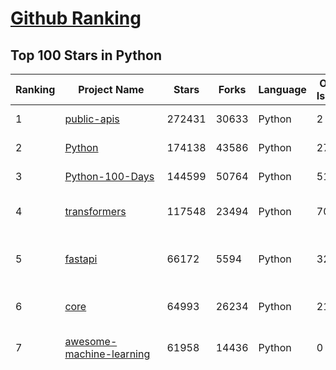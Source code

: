 [Github Ranking](../README.md)
==========

## Top 100 Stars in Python

| Ranking | Project Name | Stars | Forks | Language | Open Issues | Description | Last Commit |
| ------- | ------------ | ----- | ----- | -------- | ----------- | ----------- | ----------- |
| 1 | [public-apis](https://github.com/public-apis/public-apis) | 272431 | 30633 | Python | 2 | A collective list of free APIs | 2023-12-22T23:01:56Z |
| 2 | [Python](https://github.com/TheAlgorithms/Python) | 174138 | 43586 | Python | 27 | All Algorithms implemented in Python | 2023-12-21T12:13:38Z |
| 3 | [Python-100-Days](https://github.com/jackfrued/Python-100-Days) | 144599 | 50764 | Python | 515 | Python - 100天从新手到大师 | 2023-12-16T08:06:28Z |
| 4 | [transformers](https://github.com/huggingface/transformers) | 117548 | 23494 | Python | 704 | 🤗 Transformers: State-of-the-art Machine Learning for Pytorch, TensorFlow, and JAX. | 2023-12-23T08:10:29Z |
| 5 | [fastapi](https://github.com/tiangolo/fastapi) | 66172 | 5594 | Python | 32 | FastAPI framework, high performance, easy to learn, fast to code, ready for production | 2023-12-23T07:43:17Z |
| 6 | [core](https://github.com/home-assistant/core) | 64993 | 26234 | Python | 2181 | :house_with_garden: Open source home automation that puts local control and privacy first. | 2023-12-23T09:56:51Z |
| 7 | [awesome-machine-learning](https://github.com/josephmisiti/awesome-machine-learning) | 61958 | 14436 | Python | 0 | A curated list of awesome Machine Learning frameworks, libraries and software. | 2023-12-14T15:28:51Z |
| 8 | [funNLP](https://github.com/fighting41love/funNLP) | 60201 | 13815 | Python | 20 | 中英文敏感词、语言检测、中外手机/电话归属地/运营商查询、名字推断性别、手机号抽取、身份证抽取、邮箱抽取、中日文人名库、中文缩写库、拆字词典、词汇情感值、停用词、反动词表、暴恐词表、繁简体转换、英文模拟中文发音、汪峰歌词生成器、职业名称词库、同义词库、反义词库、否定词库、汽车品牌词库、汽车零件词库、连续英文切割、各种中文词向量、公司名字大全、古诗词库、IT词库、财经词库、成语词库、地名词库、历史名人词库、诗词词库、医学词库、饮食词库、法律词库、汽车词库、动物词库、中文聊天语料、中文谣言数据、百度中文问答数据集、句子相似度匹配算法集合、bert资源、文本生成&摘要相关工具、cocoNLP信息抽取工具、国内电话号码正则匹配、清华大学XLORE:中英文跨语言百科知识图谱、清华大学人工智能技术系列报告、自然语言生成、NLU太难了系列、自动对联数据及机器人、用户名黑名单列表、罪名法务名词及分类模型、微信公众号语料、cs224n深度学习自然语言处理课程、中文手写汉字识别、中文自然语言处理 语料/数据集、变量命名神器、分词语料库+代码、任务型对话英文数据集、ASR 语音数据集 + 基于深度学习的中文语音识别系统、笑声检测器、Microsoft多语言数字/单位/如日期时间识别包、中华新华字典数据库及api(包括常用歇后语、成语、词语和汉字)、文档图谱自动生成、SpaCy 中文模型、Common Voice语音识别数据集新版、神经网络关系抽取、基于bert的命名实体识别、关键词(Keyphrase)抽取包pke、基于医疗领域知识图谱的问答系统、基于依存句法与语义角色标注的事件三元组抽取、依存句法分析4万句高质量标注数据、cnocr：用来做中文OCR的Python3包、中文人物关系知识图谱项目、中文nlp竞赛项目及代码汇总、中文字符数据、speech-aligner: 从“人声语音”及其“语言文本”产生音素级别时间对齐标注的工具、AmpliGraph: 知识图谱表示学习(Python)库：知识图谱概念链接预测、Scattertext 文本可视化(python)、语言/知识表示工具：BERT & ERNIE、中文对比英文自然语言处理NLP的区别综述、Synonyms中文近义词工具包、HarvestText领域自适应文本挖掘工具（新词发现-情感分析-实体链接等）、word2word：(Python)方便易用的多语言词-词对集：62种语言/3,564个多语言对、语音识别语料生成工具：从具有音频/字幕的在线视频创建自动语音识别(ASR)语料库、构建医疗实体识别的模型（包含词典和语料标注）、单文档非监督的关键词抽取、Kashgari中使用gpt-2语言模型、开源的金融投资数据提取工具、文本自动摘要库TextTeaser: 仅支持英文、人民日报语料处理工具集、一些关于自然语言的基本模型、基于14W歌曲知识库的问答尝试--功能包括歌词接龙and已知歌词找歌曲以及歌曲歌手歌词三角关系的问答、基于Siamese bilstm模型的相似句子判定模型并提供训练数据集和测试数据集、用Transformer编解码模型实现的根据Hacker News文章标题自动生成评论、用BERT进行序列标记和文本分类的模板代码、LitBank：NLP数据集——支持自然语言处理和计算人文学科任务的100部带标记英文小说语料、百度开源的基准信息抽取系统、虚假新闻数据集、Facebook: LAMA语言模型分析，提供Transformer-XL/BERT/ELMo/GPT预训练语言模型的统一访问接口、CommonsenseQA：面向常识的英文QA挑战、中文知识图谱资料、数据及工具、各大公司内部里大牛分享的技术文档 PDF 或者 PPT、自然语言生成SQL语句（英文）、中文NLP数据增强（EDA）工具、英文NLP数据增强工具 、基于医药知识图谱的智能问答系统、京东商品知识图谱、基于mongodb存储的军事领域知识图谱问答项目、基于远监督的中文关系抽取、语音情感分析、中文ULMFiT-情感分析-文本分类-语料及模型、一个拍照做题程序、世界各国大规模人名库、一个利用有趣中文语料库 qingyun 训练出来的中文聊天机器人、中文聊天机器人seqGAN、省市区镇行政区划数据带拼音标注、教育行业新闻语料库包含自动文摘功能、开放了对话机器人-知识图谱-语义理解-自然语言处理工具及数据、中文知识图谱：基于百度百科中文页面-抽取三元组信息-构建中文知识图谱、masr: 中文语音识别-提供预训练模型-高识别率、Python音频数据增广库、中文全词覆盖BERT及两份阅读理解数据、ConvLab：开源多域端到端对话系统平台、中文自然语言处理数据集、基于最新版本rasa搭建的对话系统、基于TensorFlow和BERT的管道式实体及关系抽取、一个小型的证券知识图谱/知识库、复盘所有NLP比赛的TOP方案、OpenCLaP：多领域开源中文预训练语言模型仓库、UER：基于不同语料+编码器+目标任务的中文预训练模型仓库、中文自然语言处理向量合集、基于金融-司法领域(兼有闲聊性质)的聊天机器人、g2pC：基于上下文的汉语读音自动标记模块、Zincbase 知识图谱构建工具包、诗歌质量评价/细粒度情感诗歌语料库、快速转化「中文数字」和「阿拉伯数字」、百度知道问答语料库、基于知识图谱的问答系统、jieba_fast 加速版的jieba、正则表达式教程、中文阅读理解数据集、基于BERT等最新语言模型的抽取式摘要提取、Python利用深度学习进行文本摘要的综合指南、知识图谱深度学习相关资料整理、维基大规模平行文本语料、StanfordNLP 0.2.0：纯Python版自然语言处理包、NeuralNLP-NeuralClassifier：腾讯开源深度学习文本分类工具、端到端的封闭域对话系统、中文命名实体识别：NeuroNER vs. BertNER、新闻事件线索抽取、2019年百度的三元组抽取比赛：“科学空间队”源码、基于依存句法的开放域文本知识三元组抽取和知识库构建、中文的GPT2训练代码、ML-NLP - 机器学习(Machine Learning)NLP面试中常考到的知识点和代码实现、nlp4han:中文自然语言处理工具集(断句/分词/词性标注/组块/句法分析/语义分析/NER/N元语法/HMM/代词消解/情感分析/拼写检查、XLM：Facebook的跨语言预训练语言模型、用基于BERT的微调和特征提取方法来进行知识图谱百度百科人物词条属性抽取、中文自然语言处理相关的开放任务-数据集-当前最佳结果、CoupletAI - 基于CNN+Bi-LSTM+Attention 的自动对对联系统、抽象知识图谱、MiningZhiDaoQACorpus - 580万百度知道问答数据挖掘项目、brat rapid annotation tool: 序列标注工具、大规模中文知识图谱数据：1.4亿实体、数据增强在机器翻译及其他nlp任务中的应用及效果、allennlp阅读理解:支持多种数据和模型、PDF表格数据提取工具 、 Graphbrain：AI开源软件库和科研工具，目的是促进自动意义提取和文本理解以及知识的探索和推断、简历自动筛选系统、基于命名实体识别的简历自动摘要、中文语言理解测评基准，包括代表性的数据集&基准模型&语料库&排行榜、树洞 OCR 文字识别 、从包含表格的扫描图片中识别表格和文字、语声迁移、Python口语自然语言处理工具集(英文)、 similarity：相似度计算工具包，java编写、海量中文预训练ALBERT模型 、Transformers 2.0 、基于大规模音频数据集Audioset的音频增强 、Poplar：网页版自然语言标注工具、图片文字去除，可用于漫画翻译 、186种语言的数字叫法库、Amazon发布基于知识的人-人开放领域对话数据集 、中文文本纠错模块代码、繁简体转换 、 Python实现的多种文本可读性评价指标、类似于人名/地名/组织机构名的命名体识别数据集 、东南大学《知识图谱》研究生课程(资料)、. 英文拼写检查库 、 wwsearch是企业微信后台自研的全文检索引擎、CHAMELEON：深度学习新闻推荐系统元架构 、 8篇论文梳理BERT相关模型进展与反思、DocSearch：免费文档搜索引擎、 LIDA：轻量交互式对话标注工具 、aili - the fastest in-memory index in the East 东半球最快并发索引 、知识图谱车音工作项目、自然语言生成资源大全 、中日韩分词库mecab的Python接口库、中文文本摘要/关键词提取、汉字字符特征提取器 (featurizer)，提取汉字的特征（发音特征、字形特征）用做深度学习的特征、中文生成任务基准测评 、中文缩写数据集、中文任务基准测评 - 代表性的数据集-基准(预训练)模型-语料库-baseline-工具包-排行榜、PySS3：面向可解释AI的SS3文本分类器机器可视化工具 、中文NLP数据集列表、COPE - 格律诗编辑程序、doccano：基于网页的开源协同多语言文本标注工具 、PreNLP：自然语言预处理库、简单的简历解析器，用来从简历中提取关键信息、用于中文闲聊的GPT2模型：GPT2-chitchat、基于检索聊天机器人多轮响应选择相关资源列表(Leaderboards、Datasets、Papers)、(Colab)抽象文本摘要实现集锦(教程 、词语拼音数据、高效模糊搜索工具、NLP数据增广资源集、微软对话机器人框架 、 GitHub Typo Corpus：大规模GitHub多语言拼写错误/语法错误数据集、TextCluster：短文本聚类预处理模块 Short text cluster、面向语音识别的中文文本规范化、BLINK：最先进的实体链接库、BertPunc：基于BERT的最先进标点修复模型、Tokenizer：快速、可定制的文本词条化库、中文语言理解测评基准，包括代表性的数据集、基准(预训练)模型、语料库、排行榜、spaCy 医学文本挖掘与信息提取 、 NLP任务示例项目代码集、 python拼写检查库、chatbot-list - 行业内关于智能客服、聊天机器人的应用和架构、算法分享和介绍、语音质量评价指标(MOSNet, BSSEval, STOI, PESQ, SRMR)、 用138GB语料训练的法文RoBERTa预训练语言模型 、BERT-NER-Pytorch：三种不同模式的BERT中文NER实验、无道词典 - 有道词典的命令行版本，支持英汉互查和在线查询、2019年NLP亮点回顾、 Chinese medical dialogue data 中文医疗对话数据集 、最好的汉字数字(中文数字)-阿拉伯数字转换工具、 基于百科知识库的中文词语多词义/义项获取与特定句子词语语义消歧、awesome-nlp-sentiment-analysis - 情感分析、情绪原因识别、评价对象和评价词抽取、LineFlow：面向所有深度学习框架的NLP数据高效加载器、中文医学NLP公开资源整理 、MedQuAD：(英文)医学问答数据集、将自然语言数字串解析转换为整数和浮点数、Transfer Learning in Natural Language Processing (NLP) 、面向语音识别的中文/英文发音辞典、Tokenizers：注重性能与多功能性的最先进分词器、CLUENER 细粒度命名实体识别 Fine Grained Named Entity Recognition、 基于BERT的中文命名实体识别、中文谣言数据库、NLP数据集/基准任务大列表、nlp相关的一些论文及代码, 包括主题模型、词向量(Word Embedding)、命名实体识别(NER)、文本分类(Text Classificatin)、文本生成(Text Generation)、文本相似性(Text Similarity)计算等，涉及到各种与nlp相关的算法，基于keras和tensorflow 、Python文本挖掘/NLP实战示例、 Blackstone：面向非结构化法律文本的spaCy pipeline和NLP模型通过同义词替换实现文本“变脸” 、中文 预训练 ELECTREA 模型: 基于对抗学习 pretrain Chinese Model 、albert-chinese-ner - 用预训练语言模型ALBERT做中文NER 、基于GPT2的特定主题文本生成/文本增广、开源预训练语言模型合集、多语言句向量包、编码、标记和实现：一种可控高效的文本生成方法、 英文脏话大列表 、attnvis：GPT2、BERT等transformer语言模型注意力交互可视化、CoVoST：Facebook发布的多语种语音-文本翻译语料库，包括11种语言(法语、德语、荷兰语、俄语、西班牙语、意大利语、土耳其语、波斯语、瑞典语、蒙古语和中文)的语音、文字转录及英文译文、Jiagu自然语言处理工具 - 以BiLSTM等模型为基础，提供知识图谱关系抽取 中文分词 词性标注 命名实体识别 情感分析 新词发现 关键词 文本摘要 文本聚类等功能、用unet实现对文档表格的自动检测，表格重建、NLP事件提取文献资源列表 、 金融领域自然语言处理研究资源大列表、CLUEDatasetSearch - 中英文NLP数据集：搜索所有中文NLP数据集，附常用英文NLP数据集 、medical_NER - 中文医学知识图谱命名实体识别 、(哈佛)讲因果推理的免费书、知识图谱相关学习资料/数据集/工具资源大列表、Forte：灵活强大的自然语言处理pipeline工具集 、Python字符串相似性算法库、PyLaia：面向手写文档分析的深度学习工具包、TextFooler：针对文本分类/推理的对抗文本生成模块、Haystack：灵活、强大的可扩展问答(QA)框架、中文关键短语抽取工具 | 2023-08-24T08:47:15Z |
| 9 | [keras](https://github.com/keras-team/keras) | 60067 | 19510 | Python | 135 | Deep Learning for humans | 2023-12-23T01:31:37Z |
| 10 | [devops-exercises](https://github.com/bregman-arie/devops-exercises) | 59963 | 12814 | Python | 20 | Linux, Jenkins, AWS, SRE, Prometheus, Docker, Python, Ansible, Git, Kubernetes, Terraform, OpenStack, SQL, NoSQL, Azure, GCP, DNS, Elastic, Network, Virtualization. DevOps Interview Questions | 2023-12-03T23:26:26Z |
| 11 | [scikit-learn](https://github.com/scikit-learn/scikit-learn) | 56791 | 24967 | Python | 1635 | scikit-learn: machine learning in Python | 2023-12-23T09:57:29Z |
| 12 | [scrapy](https://github.com/scrapy/scrapy) | 49622 | 10352 | Python | 454 | Scrapy, a fast high-level web crawling & scraping framework for Python. | 2023-12-21T20:22:10Z |
| 13 | [Real-Time-Voice-Cloning](https://github.com/CorentinJ/Real-Time-Voice-Cloning) | 49245 | 8391 | Python | 169 | Clone a voice in 5 seconds to generate arbitrary speech in real-time | 2023-11-11T09:58:15Z |
| 14 | [you-get](https://github.com/soimort/you-get) | 48665 | 9379 | Python | 0 | :arrow_double_down: Dumb downloader that scrapes the web | 2023-12-19T08:32:51Z |
| 15 | [faceswap](https://github.com/deepfakes/faceswap) | 47939 | 12831 | Python | 18 | Deepfakes Software For All | 2023-11-22T21:08:05Z |
| 16 | [rich](https://github.com/Textualize/rich) | 45874 | 1695 | Python | 152 | Rich is a Python library for rich text and beautiful formatting in the terminal. | 2023-12-22T02:28:26Z |
| 17 | [yolov5](https://github.com/ultralytics/yolov5) | 44082 | 15160 | Python | 184 | YOLOv5 🚀 in PyTorch > ONNX > CoreML > TFLite | 2023-12-21T20:55:00Z |
| 18 | [DeepFaceLab](https://github.com/iperov/DeepFaceLab) | 43809 | 9880 | Python | 541 | DeepFaceLab is the leading software for creating deepfakes. | 2023-10-24T10:56:48Z |
| 19 | [hackingtool](https://github.com/Z4nzu/hackingtool) | 41296 | 4616 | Python | 21 | ALL IN ONE Hacking Tool For Hackers | 2023-11-28T19:10:42Z |
| 20 | [CppCoreGuidelines](https://github.com/isocpp/CppCoreGuidelines) | 40625 | 5428 | Python | 237 | The C++ Core Guidelines are a set of tried-and-true guidelines, rules, and best practices about coding in C++ | 2023-12-14T12:05:14Z |
| 21 | [FastPhotoStyle](https://github.com/NVIDIA/FastPhotoStyle) | 11055 | 1214 | Python | 47 | Style transfer, deep learning, feature transform | 2023-06-07T07:40:31Z |
| 22 | [dirsearch](https://github.com/maurosoria/dirsearch) | 10682 | 2242 | Python | 58 | Web path scanner | 2023-12-18T16:14:23Z |
| 23 | [calibre-web](https://github.com/janeczku/calibre-web) | 10678 | 1185 | Python | 367 | :books: Web app for browsing, reading and downloading eBooks stored in a Calibre database | 2023-12-21T12:47:07Z |
| 24 | [DALLE2-pytorch](https://github.com/lucidrains/DALLE2-pytorch) | 10453 | 1020 | Python | 64 | Implementation of DALL-E 2, OpenAI's updated text-to-image synthesis neural network,  in Pytorch | 2023-10-19T14:40:59Z |
| 25 | [howdoi](https://github.com/gleitz/howdoi) | 10315 | 875 | Python | 12 | instant coding answers via the command line | 2023-10-16T18:04:23Z |
| 26 | [fsociety](https://github.com/Manisso/fsociety) | 9794 | 1967 | Python | 44 | fsociety Hacking Tools Pack – A Penetration Testing Framework | 2023-12-14T00:03:49Z |
| 27 | [practical-python](https://github.com/dabeaz-course/practical-python) | 9440 | 5937 | Python | 4 | Practical Python Programming (course by @dabeaz) | 2023-10-12T10:49:22Z |
| 28 | [tpot](https://github.com/EpistasisLab/tpot) | 9355 | 1549 | Python | 272 | A Python Automated Machine Learning tool that optimizes machine learning pipelines using genetic programming. | 2023-12-12T17:39:59Z |
| 29 | [mvt](https://github.com/mvt-project/mvt) | 9347 | 864 | Python | 21 | MVT (Mobile Verification Toolkit) helps with conducting forensics of mobile devices in order to find signs of a potential compromise. | 2023-12-22T11:12:56Z |
| 30 | [maskrcnn-benchmark](https://github.com/facebookresearch/maskrcnn-benchmark) | 9204 | 2574 | Python | 500 | Fast, modular reference implementation of Instance Segmentation and Object Detection algorithms in PyTorch. | 2023-02-16T04:01:32Z |
| 31 | [gallery-dl](https://github.com/mikf/gallery-dl) | 9120 | 791 | Python | 854 | Command-line program to download image galleries and collections from several image hosting sites | 2023-12-23T02:29:10Z |
| 32 | [django-allauth](https://github.com/pennersr/django-allauth) | 8526 | 2889 | Python | 58 | Integrated set of Django applications addressing authentication, registration, account management as well as 3rd party (social) account authentication. | 2023-12-23T04:47:04Z |
| 33 | [supervisor](https://github.com/Supervisor/supervisor) | 8060 | 1236 | Python | 124 | Supervisor process control system for Unix (supervisord) | 2023-12-08T09:05:01Z |
| 34 | [trape](https://github.com/jofpin/trape) | 7792 | 1307 | Python | 234 | People tracker on the Internet: OSINT analysis and research tool by Jose Pino | 2023-10-03T16:04:34Z |
| 35 | [monoid](https://github.com/larsenwork/monoid) | 7781 | 168 | Python | 73 | Customisable coding font with alternates, ligatures and contextual positioning. Crazy crisp at 12px/9pt. http://larsenwork.com/monoid/ | 2020-10-26T07:45:56Z |
| 36 | [so-vits-svc-fork](https://github.com/voicepaw/so-vits-svc-fork) | 7634 | 1076 | Python | 117 | so-vits-svc fork with realtime support, improved interface and more features. | 2023-12-23T01:38:04Z |
| 37 | [Llama2-Chinese](https://github.com/FlagAlpha/Llama2-Chinese) | 7604 | 708 | Python | 121 | Llama中文社区，最好的中文Llama大模型，完全开源可商用 | 2023-12-18T08:06:13Z |
| 38 | [faster-rcnn.pytorch](https://github.com/jwyang/faster-rcnn.pytorch) | 7454 | 2342 | Python | 406 | A faster pytorch implementation of faster r-cnn | 2022-05-20T09:01:28Z |
| 39 | [CodeGeeX](https://github.com/THUDM/CodeGeeX) | 7406 | 521 | Python | 143 | CodeGeeX: An Open Multilingual Code Generation Model (KDD 2023) | 2023-10-26T09:17:13Z |
| 40 | [stable-baselines3](https://github.com/DLR-RM/stable-baselines3) | 7100 | 1504 | Python | 72 | PyTorch version of Stable Baselines, reliable implementations of reinforcement learning algorithms.  | 2023-12-19T23:25:19Z |
| 41 | [ML-From-Scratch](https://github.com/eriklindernoren/ML-From-Scratch) | 22783 | 4470 | Python | 31 | Machine Learning From Scratch. Bare bones NumPy implementations of machine learning models and algorithms with a focus on accessibility. Aims to cover everything from linear regression to deep learning. | 2023-10-15T06:05:06Z |
| 42 | [jumpserver](https://github.com/jumpserver/jumpserver) | 22763 | 5243 | Python | 43 | JumpServer 是广受欢迎的开源堡垒机，是符合 4A 规范的专业运维安全审计系统。 | 2023-12-22T09:58:01Z |
| 43 | [celery](https://github.com/celery/celery) | 22755 | 4591 | Python | 591 | Distributed Task Queue (development branch) | 2023-12-20T18:21:47Z |
| 44 | [algo](https://github.com/wangzheng0822/algo) | 22403 | 7040 | Python | 102 | 数据结构和算法必知必会的50个代码实现 | 2023-11-30T03:28:16Z |
| 45 | [tornado](https://github.com/tornadoweb/tornado) | 21367 | 5570 | Python | 187 | Tornado is a Python web framework and asynchronous networking library, originally developed at FriendFeed. | 2023-12-08T00:42:37Z |
| 46 | [examples](https://github.com/pytorch/examples) | 21247 | 9383 | Python | 167 | A set of examples around pytorch in Vision, Text, Reinforcement Learning, etc. | 2023-12-08T21:49:15Z |
| 47 | [gpt-2](https://github.com/openai/gpt-2) | 20393 | 5233 | Python | 123 | Code for the paper "Language Models are Unsupervised Multitask Learners" | 2023-11-19T17:51:57Z |
| 48 | [chatgpt-retrieval-plugin](https://github.com/openai/chatgpt-retrieval-plugin) | 20334 | 3763 | Python | 135 | The ChatGPT Retrieval Plugin lets you easily find personal or work documents by asking questions in natural language. | 2023-12-15T21:51:42Z |
| 49 | [ComfyUI](https://github.com/comfyanonymous/ComfyUI) | 20141 | 2076 | Python | 898 | The most powerful and modular stable diffusion GUI with a graph/nodes interface. | 2023-12-23T09:37:01Z |
| 50 | [Langchain-Chatchat](https://github.com/chatchat-space/Langchain-Chatchat) | 19953 | 3420 | Python | 64 | Langchain-Chatchat（原Langchain-ChatGLM）基于 Langchain 与 ChatGLM 等语言模型的本地知识库问答 \| Langchain-Chatchat (formerly langchain-ChatGLM), local knowledge based LLM (like ChatGLM) QA app with langchain  | 2023-12-23T03:36:14Z |
| 51 | [Gooey](https://github.com/chriskiehl/Gooey) | 19917 | 1082 | Python | 126 | Turn (almost) any Python command line program into a full GUI application with one line | 2023-12-10T16:40:10Z |
| 52 | [dash](https://github.com/plotly/dash) | 19838 | 2022 | Python | 766 | Data Apps & Dashboards for Python. No JavaScript Required. | 2023-12-16T18:16:41Z |
| 53 | [saleor](https://github.com/saleor/saleor) | 19443 | 5258 | Python | 568 | Saleor Core: the high performance, composable, headless commerce API. | 2023-12-22T13:13:36Z |
| 54 | [mindsdb](https://github.com/mindsdb/mindsdb) | 19325 | 2578 | Python | 484 | Build AI 🤖 using SQL | 2023-12-22T18:17:06Z |
| 55 | [chatgpt-on-wechat](https://github.com/zhayujie/chatgpt-on-wechat) | 19105 | 5463 | Python | 232 | 基于大模型搭建的微信聊天机器人，同时支持微信、企业微信、公众号、飞书接入，可选择GPT3.5/GPT4.0/Claude/文心一言/讯飞星火/通义千问/Gemini/LinkAI，能处理文本、语音和图片，访问操作系统和互联网，支持基于自有知识库进行定制企业智能客服。 | 2023-12-22T23:42:40Z |
| 56 | [bokeh](https://github.com/bokeh/bokeh) | 18424 | 4202 | Python | 721 | Interactive Data Visualization in the browser, from  Python | 2023-12-22T18:23:34Z |
| 57 | [Hello-Python](https://github.com/mouredev/Hello-Python) | 17938 | 1213 | Python | 11 | Curso para aprender el lenguaje de programación Python desde cero y para principiantes. 75 clases, 37 horas en vídeo, código, proyectos y grupo de chat. Fundamentos, frontend, backend, testing, IA... | 2023-12-15T14:28:28Z |
| 58 | [datasets](https://github.com/huggingface/datasets) | 17781 | 2424 | Python | 552 | 🤗 The largest hub of ready-to-use datasets for ML models with fast, easy-to-use and efficient data manipulation tools | 2023-12-22T14:25:35Z |
| 59 | [Hitomi-Downloader](https://github.com/KurtBestor/Hitomi-Downloader) | 17739 | 1765 | Python | 2712 | :cake: Desktop utility to download images/videos/music/text from various websites, and more. | 2023-12-04T14:18:03Z |
| 60 | [nginx-proxy](https://github.com/nginx-proxy/nginx-proxy) | 17655 | 3050 | Python | 355 | Automated nginx proxy for Docker containers using docker-gen | 2023-12-22T16:50:11Z |
| 61 | [Ciphey](https://github.com/Ciphey/Ciphey) | 14506 | 919 | Python | 51 | ⚡ Automatically decrypt encryptions without knowing the key or cipher, decode encodings, and crack hashes ⚡ | 2023-10-12T12:39:44Z |
| 62 | [reflex](https://github.com/reflex-dev/reflex) | 14439 | 907 | Python | 253 | 🕸 Web apps in pure Python 🐍 | 2023-12-22T20:40:00Z |
| 63 | [fabric](https://github.com/fabric/fabric) | 14372 | 1984 | Python | 425 | Simple, Pythonic remote execution and deployment. | 2023-12-05T04:37:38Z |
| 64 | [ranger](https://github.com/ranger/ranger) | 14316 | 871 | Python | 708 | A VIM-inspired filemanager for the console | 2023-11-24T19:09:21Z |
| 65 | [aiohttp](https://github.com/aio-libs/aiohttp) | 14205 | 1988 | Python | 404 | Asynchronous HTTP client/server framework for asyncio and Python | 2023-12-22T13:31:04Z |
| 66 | [DeDRM_tools](https://github.com/apprenticeharper/DeDRM_tools) | 13983 | 1437 | Python | 824 | DeDRM tools for ebooks | 2023-12-21T11:35:38Z |
| 67 | [discord.py](https://github.com/Rapptz/discord.py) | 13837 | 3872 | Python | 60 | An API wrapper for Discord written in Python. | 2023-12-18T22:47:30Z |
| 68 | [the-gan-zoo](https://github.com/hindupuravinash/the-gan-zoo) | 13748 | 2542 | Python | 17 | A list of all named GANs! | 2023-10-06T18:30:38Z |
| 69 | [horovod](https://github.com/horovod/horovod) | 13716 | 2229 | Python | 359 | Distributed training framework for TensorFlow, Keras, PyTorch, and Apache MXNet. | 2023-12-22T18:56:30Z |
| 70 | [networkx](https://github.com/networkx/networkx) | 13678 | 3144 | Python | 175 | Network Analysis in Python | 2023-12-22T14:35:16Z |
| 71 | [changedetection.io](https://github.com/dgtlmoon/changedetection.io) | 13570 | 755 | Python | 150 | The best and simplest free open source website change detection, website watcher,  restock monitor and notification service. Restock Monitor, change detection. Designed for simplicity - Simply monitor which websites had a text change for free. Free Open source web page change detection, Website defacement monitoring, Price change notification | 2023-12-22T14:35:44Z |
| 72 | [requests-html](https://github.com/psf/requests-html) | 13449 | 1026 | Python | 173 | Pythonic HTML Parsing for Humans™ | 2023-08-15T17:19:45Z |
| 73 | [newspaper](https://github.com/codelucas/newspaper) | 13357 | 2098 | Python | 404 | News, full-text, and article metadata extraction in Python 3. Advanced docs: | 2023-10-03T12:53:13Z |
| 74 | [zhao](https://github.com/programthink/zhao) | 13117 | 2807 | Python | 365 | 【编程随想】整理的《太子党关系网络》，专门揭露赵国的权贵 | 2021-08-01T15:22:51Z |
| 75 | [paperless-ngx](https://github.com/paperless-ngx/paperless-ngx) | 13092 | 631 | Python | 2 | A community-supported supercharged version of paperless: scan, index and archive all your physical documents | 2023-12-23T05:33:36Z |
| 76 | [mailinabox](https://github.com/mail-in-a-box/mailinabox) | 12972 | 1413 | Python | 479 | Mail-in-a-Box helps individuals take back control of their email by defining a one-click, easy-to-deploy SMTP+everything else server: a mail server in a box. | 2023-12-22T16:32:35Z |
| 77 | [awx](https://github.com/ansible/awx) | 12949 | 3321 | Python | 1458 | AWX provides a web-based user interface, REST API, and task engine built on top of Ansible. It is one of the upstream projects for Red Hat Ansible Automation Platform. | 2023-12-22T03:47:09Z |
| 78 | [evals](https://github.com/openai/evals) | 12832 | 2380 | Python | 81 | Evals is a framework for evaluating LLMs and LLM systems, and an open-source registry of benchmarks. | 2023-12-21T17:46:36Z |
| 79 | [typer](https://github.com/tiangolo/typer) | 12711 | 519 | Python | 151 | Typer, build great CLIs. Easy to code. Based on Python type hints. | 2023-12-22T19:07:17Z |
| 80 | [rembg](https://github.com/danielgatis/rembg) | 12557 | 1508 | Python | 6 | Rembg is a tool to remove images background | 2023-12-16T15:12:27Z |
| 81 | [borg](https://github.com/borgbackup/borg) | 10055 | 728 | Python | 439 | Deduplicating archiver with compression and authenticated encryption. | 2023-12-22T08:18:29Z |
| 82 | [python-mastery](https://github.com/dabeaz-course/python-mastery) | 9903 | 1512 | Python | 20 | Advanced Python Mastery (course by @dabeaz) | 2023-11-17T07:42:23Z |
| 83 | [binwalk](https://github.com/ReFirmLabs/binwalk) | 9855 | 1461 | Python | 139 | Firmware Analysis Tool | 2023-12-12T08:19:42Z |
| 84 | [scientific-visualization-book](https://github.com/rougier/scientific-visualization-book) | 9832 | 956 | Python | 18 | An open access book on scientific visualization using python and matplotlib | 2023-05-22T14:24:59Z |
| 85 | [psutil](https://github.com/giampaolo/psutil) | 9695 | 1408 | Python | 254 | Cross-platform lib for process and system monitoring in Python | 2023-12-23T09:13:18Z |
| 86 | [jinja](https://github.com/pallets/jinja) | 9680 | 1585 | Python | 58 | A very fast and expressive template engine. | 2023-12-20T08:45:30Z |
| 87 | [social-engineer-toolkit](https://github.com/trustedsec/social-engineer-toolkit) | 9679 | 2618 | Python | 276 | The Social-Engineer Toolkit (SET) repository from TrustedSec - All new versions of SET will be deployed here. | 2023-12-21T20:10:33Z |
| 88 | [termtosvg](https://github.com/nbedos/termtosvg) | 9666 | 443 | Python | 11 | Record terminal sessions as SVG animations | 2020-06-16T11:01:41Z |
| 89 | [PaddleSpeech](https://github.com/PaddlePaddle/PaddleSpeech) | 9392 | 1697 | Python | 430 | Easy-to-use Speech Toolkit including Self-Supervised Learning model, SOTA/Streaming ASR with punctuation, Streaming TTS with text frontend, Speaker Verification System, End-to-End Speech Translation and Keyword Spotting. Won NAACL2022 Best Demo Award. | 2023-12-05T06:57:20Z |
| 90 | [pifuhd](https://github.com/facebookresearch/pifuhd) | 9305 | 1381 | Python | 67 | High-Resolution 3D Human Digitization from A Single Image. | 2023-11-25T19:06:58Z |
| 91 | [gunicorn](https://github.com/benoitc/gunicorn) | 9296 | 1702 | Python | 299 | gunicorn 'Green Unicorn' is a WSGI HTTP Server for UNIX, fast clients and sleepy applications. | 2023-12-17T16:48:49Z |
| 92 | [dagster](https://github.com/dagster-io/dagster) | 9222 | 1138 | Python | 1887 | An orchestration platform for the development, production, and observation of data assets. | 2023-12-21T21:50:12Z |
| 93 | [modin](https://github.com/modin-project/modin) | 9193 | 631 | Python | 672 | Modin: Scale your Pandas workflows by changing a single line of code | 2023-12-21T19:51:48Z |
| 94 | [coursera-dl](https://github.com/coursera-dl/coursera-dl) | 9186 | 2219 | Python | 178 | Script for downloading Coursera.org videos and naming them. | 2023-10-09T02:21:52Z |
| 95 | [statsmodels](https://github.com/statsmodels/statsmodels) | 9148 | 2829 | Python | 2549 | Statsmodels: statistical modeling and econometrics in Python | 2023-12-23T09:07:04Z |
| 96 | [great_expectations](https://github.com/great-expectations/great_expectations) | 9099 | 1432 | Python | 121 | Always know what to expect from your data. | 2023-12-23T00:36:54Z |
| 97 | [apprise](https://github.com/caronc/apprise) | 9095 | 330 | Python | 62 | Apprise - Push Notifications that work with just about every platform! | 2023-12-22T22:43:49Z |
| 98 | [chisel](https://github.com/facebook/chisel) | 9059 | 817 | Python | 40 | Chisel is a collection of LLDB commands to assist debugging iOS apps. | 2023-04-10T18:38:40Z |
| 99 | [fuzzywuzzy](https://github.com/seatgeek/fuzzywuzzy) | 9037 | 938 | Python | 83 | Fuzzy String Matching in Python | 2023-02-24T19:00:26Z |
| 100 | [github-trends](https://github.com/avgupta456/github-trends) | 8917 | 63 | Python | 7 | 🚀 Level up your GitHub profile readme with customizable cards including LOC statistics! | 2023-12-15T02:13:08Z |

